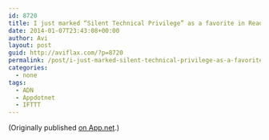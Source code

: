 ```yaml
---
id: 8720
title: I just marked “Silent Technical Privilege” as a favorite in Readability. http://www.readability.com/articles/nn9gxa2u
date: 2014-01-07T23:43:08+00:00
author: Avi
layout: post
guid: http://aviflax.com/?p=8720
permalink: /post/i-just-marked-silent-technical-privilege-as-a-favorite-in-readability-httpwww-readability-comarticlesnn9gxa2u/
categories:
  - none
tags:
  - ADN
  - Appdotnet
  - IFTTT
---
```

(Originally published [on App.net](http://alpha.app.net/aviflax/post/19187055).)